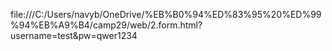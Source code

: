 file:///C:/Users/navyb/OneDrive/%EB%B0%94%ED%83%95%20%ED%99%94%EB%A9%B4/camp29/web/2.form.html?username=test&pw=qwer1234